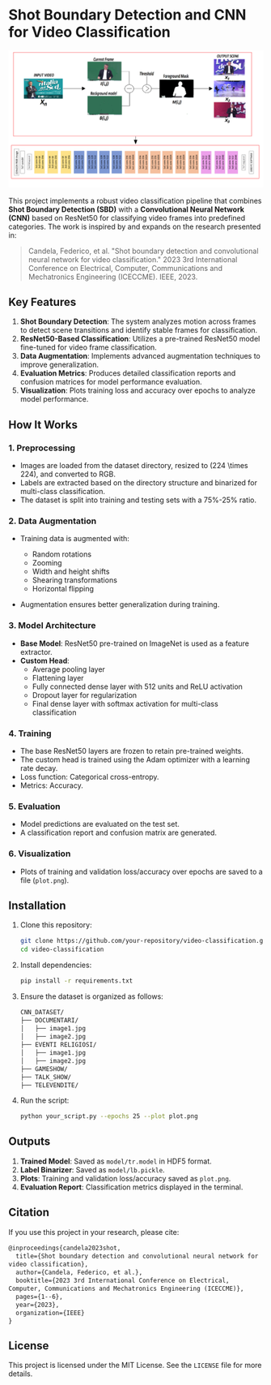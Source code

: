 # Shot Boundary Detection and CNN for Video Classification

![ResNet Architecture](RESNET.png)

This project implements a robust video classification pipeline that combines **Shot Boundary Detection (SBD)** with a **Convolutional Neural Network (CNN)** based on ResNet50 for classifying video frames into predefined categories. The work is inspired by and expands on the research presented in:

> Candela, Federico, et al. "Shot boundary detection and convolutional neural network for video classification." 2023 3rd International Conference on Electrical, Computer, Communications and Mechatronics Engineering (ICECCME). IEEE, 2023.

## Key Features

1. **Shot Boundary Detection**: The system analyzes motion across frames to detect scene transitions and identify stable frames for classification.
2. **ResNet50-Based Classification**: Utilizes a pre-trained ResNet50 model fine-tuned for video frame classification.
3. **Data Augmentation**: Implements advanced augmentation techniques to improve generalization.
4. **Evaluation Metrics**: Produces detailed classification reports and confusion matrices for model performance evaluation.
5. **Visualization**: Plots training loss and accuracy over epochs to analyze model performance.

## How It Works

### 1. Preprocessing
- Images are loaded from the dataset directory, resized to \(224 \times 224\), and converted to RGB.
- Labels are extracted based on the directory structure and binarized for multi-class classification.
- The dataset is split into training and testing sets with a 75%-25% ratio.

### 2. Data Augmentation
- Training data is augmented with:
  - Random rotations
  - Zooming
  - Width and height shifts
  - Shearing transformations
  - Horizontal flipping

- Augmentation ensures better generalization during training.

### 3. Model Architecture
- **Base Model**: ResNet50 pre-trained on ImageNet is used as a feature extractor.
- **Custom Head**:
  - Average pooling layer
  - Flattening layer
  - Fully connected dense layer with 512 units and ReLU activation
  - Dropout layer for regularization
  - Final dense layer with softmax activation for multi-class classification

### 4. Training
- The base ResNet50 layers are frozen to retain pre-trained weights.
- The custom head is trained using the Adam optimizer with a learning rate decay.
- Loss function: Categorical cross-entropy.
- Metrics: Accuracy.

### 5. Evaluation
- Model predictions are evaluated on the test set.
- A classification report and confusion matrix are generated.

### 6. Visualization
- Plots of training and validation loss/accuracy over epochs are saved to a file (`plot.png`).

## Installation

1. Clone this repository:
   ```bash
   git clone https://github.com/your-repository/video-classification.git
   cd video-classification
   ```

2. Install dependencies:
   ```bash
   pip install -r requirements.txt
   ```

3. Ensure the dataset is organized as follows:
   ```
   CNN_DATASET/
   ├── DOCUMENTARI/
   │   ├── image1.jpg
   │   ├── image2.jpg
   ├── EVENTI RELIGIOSI/
   │   ├── image1.jpg
   │   ├── image2.jpg
   ├── GAMESHOW/
   ├── TALK_SHOW/
   ├── TELEVENDITE/
   ```

4. Run the script:
   ```bash
   python your_script.py --epochs 25 --plot plot.png
   ```

## Outputs

1. **Trained Model**: Saved as `model/tr.model` in HDF5 format.
2. **Label Binarizer**: Saved as `model/lb.pickle`.
3. **Plots**: Training and validation loss/accuracy saved as `plot.png`.
4. **Evaluation Report**: Classification metrics displayed in the terminal.

## Citation

If you use this project in your research, please cite:

```
@inproceedings{candela2023shot,
  title={Shot boundary detection and convolutional neural network for video classification},
  author={Candela, Federico, et al.},
  booktitle={2023 3rd International Conference on Electrical, Computer, Communications and Mechatronics Engineering (ICECCME)},
  pages={1--6},
  year={2023},
  organization={IEEE}
}
```

## License
This project is licensed under the MIT License. See the `LICENSE` file for more details.
